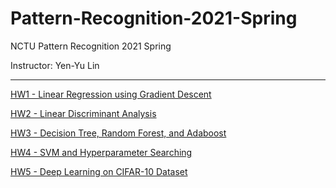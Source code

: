 # Pattern-Recognition-2021-Spring
NCTU Pattern Recognition 2021 Spring

Instructor: Yen-Yu Lin

---

[HW1 - Linear Regression using Gradient Descent](https://github.com/hurueilin/PR_HW1)

[HW2 - Linear Discriminant Analysis](https://github.com/hurueilin/PR_HW2)

[HW3 - Decision Tree, Random Forest, and Adaboost](https://github.com/hurueilin/PR_HW3)

[HW4 - SVM and Hyperparameter Searching](https://github.com/hurueilin/PR_HW4)

[HW5 - Deep Learning on CIFAR-10 Dataset](https://github.com/hurueilin/PR_HW5)
